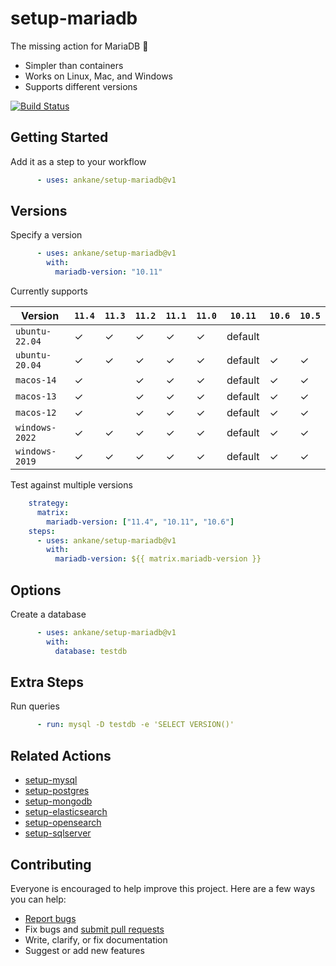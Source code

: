 # setup-mariadb

The missing action for MariaDB :tada:

- Simpler than containers
- Works on Linux, Mac, and Windows
- Supports different versions

[![Build Status](https://github.com/ankane/setup-mariadb/workflows/build/badge.svg?branch=v1)](https://github.com/ankane/setup-mariadb/actions)

## Getting Started

Add it as a step to your workflow

```yml
      - uses: ankane/setup-mariadb@v1
```

## Versions

Specify a version

```yml
      - uses: ankane/setup-mariadb@v1
        with:
          mariadb-version: "10.11"
```

Currently supports

Version | `11.4` | `11.3` | `11.2` | `11.1` | `11.0` | `10.11` | `10.6` | `10.5`
--- | --- | --- | --- | --- | --- | --- | --- | ---
`ubuntu-22.04` | ✓ | ✓ | ✓ | ✓ | ✓ | default | |
`ubuntu-20.04` | ✓ | ✓ | ✓ | ✓ | ✓ | default | ✓ | ✓
`macos-14` | ✓ | | ✓ | ✓ | ✓ | default | ✓ | ✓
`macos-13` | ✓ | | ✓ | ✓ | ✓ | default | ✓ | ✓
`macos-12` | ✓ | | ✓ | ✓ | ✓ | default | ✓ | ✓
`windows-2022` | ✓ | ✓ | ✓ | ✓ | ✓ | default | ✓ | ✓
`windows-2019` | ✓ | ✓ | ✓ | ✓ | ✓ | default | ✓ | ✓

Test against multiple versions

```yml
    strategy:
      matrix:
        mariadb-version: ["11.4", "10.11", "10.6"]
    steps:
      - uses: ankane/setup-mariadb@v1
        with:
          mariadb-version: ${{ matrix.mariadb-version }}
```

## Options

Create a database

```yml
      - uses: ankane/setup-mariadb@v1
        with:
          database: testdb
```

## Extra Steps

Run queries

```yml
      - run: mysql -D testdb -e 'SELECT VERSION()'
```

## Related Actions

- [setup-mysql](https://github.com/ankane/setup-mysql)
- [setup-postgres](https://github.com/ankane/setup-postgres)
- [setup-mongodb](https://github.com/ankane/setup-mongodb)
- [setup-elasticsearch](https://github.com/ankane/setup-elasticsearch)
- [setup-opensearch](https://github.com/ankane/setup-opensearch)
- [setup-sqlserver](https://github.com/ankane/setup-sqlserver)

## Contributing

Everyone is encouraged to help improve this project. Here are a few ways you can help:

- [Report bugs](https://github.com/ankane/setup-mariadb/issues)
- Fix bugs and [submit pull requests](https://github.com/ankane/setup-mariadb/pulls)
- Write, clarify, or fix documentation
- Suggest or add new features

